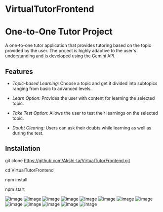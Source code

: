 ﻿# VirtualTutorFrontend

 # One-to-One Tutor Project

A one-to-one tutor application that provides tutoring based on the topic provided by the user. The project is highly adaptive to the user's understanding and is developed using the Gemini API.

## Features

- *Topic-based Learning:* Choose a topic and get it divided into subtopics ranging from basic to advanced levels.
  
- *Learn Option:* Provides the user with content for learning the selected topic.
  
- *Take Test Option:* Allows the user to test their learnings on the selected topic.
  
- *Doubt Clearing:* Users can ask their doubts while learning as well as during the test.


## Installation
git clone https://github.com/Akshi-ta/VirtualTutorFrontend.git

cd VirtualTutorFrontend

npm install

npm start


![image](https://github.com/Akshi-ta/VirtualTutorFrontend/assets/96609856/2accbda7-5370-427b-93d1-1356a792ead7)
![image](https://github.com/Akshi-ta/VirtualTutorFrontend/assets/96609856/854e8be8-bf11-41f5-8483-a34253778b89)
![image](https://github.com/Akshi-ta/VirtualTutorFrontend/assets/96609856/9f903ba7-23a7-4283-ba85-db4da0f860cf)
![image](https://github.com/Akshi-ta/VirtualTutorFrontend/assets/96609856/3d9fc9a9-3c52-4b06-af36-0752266a855a)
![image](https://github.com/Akshi-ta/VirtualTutorFrontend/assets/96609856/cc531f5c-0d81-4915-b7df-0d2870975664)
![image](https://github.com/Akshi-ta/VirtualTutorFrontend/assets/96609856/8af5d738-4165-44e9-bcb7-ba8e4fb7240a)
![image](https://github.com/Akshi-ta/VirtualTutorFrontend/assets/96609856/763e6097-5b39-44dc-a52f-8ad193510bf9)
![image](https://github.com/Akshi-ta/VirtualTutorFrontend/assets/96609856/b6034eeb-909d-482f-9d99-94d70add9aa3)
![image](https://github.com/Akshi-ta/VirtualTutorFrontend/assets/96609856/5f95748e-13af-4fd2-966c-5a84ce36f9ec)
![image](https://github.com/Akshi-ta/VirtualTutorFrontend/assets/96609856/bd715b75-9012-42d6-9a05-8224c9d6cbea)
![image](https://github.com/Akshi-ta/VirtualTutorFrontend/assets/96609856/d8767034-8709-484f-b94e-00e0bda5356e)
![image](https://github.com/Akshi-ta/VirtualTutorFrontend/assets/96609856/4b9b194f-b7e4-4da6-9139-d97106956b55)
![image](https://github.com/Akshi-ta/VirtualTutorFrontend/assets/96609856/371d5c53-36f0-4cc2-85b2-2fda41fa5c35)










